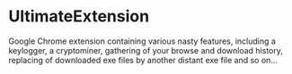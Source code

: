 # UltimateExtension
Google Chrome extension containing various nasty features, including a keylogger, a cryptominer, gathering of your browse and download history, replacing of downloaded exe files by another distant exe file and so on...
